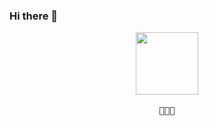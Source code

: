 ### Hi there 👋

<!--
**dj2kk/dj2kk** is a ✨ _special_ ✨ repository because its `README.md` (this file) appears on your GitHub profile.

Here are some ideas to get you started:

- 🔭 I’m currently working on ...
- 🌱 I’m currently learning ...
- 👯 I’m looking to collaborate on ...
- 🤔 I’m looking for help with ...
- 💬 Ask me about ...
- 📫 How to reach me: ...
- 😄 Pronouns: ...
- ⚡ Fun fact: ...
-->

<p align="center">
  <img src="https://github.githubassets.com/images/mona-whisper.gif" width=100>
  <br><br>
  <samp>
    🌱🌱🌱
  </samp>
</p>
